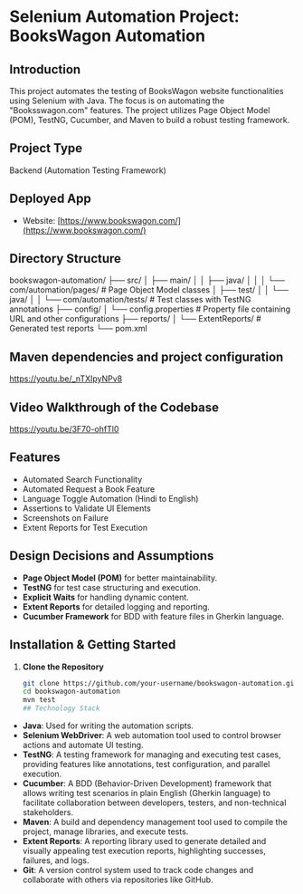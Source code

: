 # Selenium Automation Project: BooksWagon Automation

## Introduction
This project automates the testing of BooksWagon website functionalities using Selenium with Java. The focus is on automating the "Booksswagon.com" features. The project utilizes Page Object Model (POM), TestNG, Cucumber, and Maven to build a robust testing framework.

## Project Type
Backend (Automation Testing Framework)

## Deployed App
- Website: [https://www.bookswagon.com/](https://www.bookswagon.com/)

## Directory Structure
bookswagon-automation/
├── src/
│   ├── main/
│   │   ├── java/
│   │   │   └── com/automation/pages/   # Page Object Model classes
│   ├── test/
│   │   └── java/
│   │       └── com/automation/tests/   # Test classes with TestNG annotations
├── config/
│   └── config.properties   # Property file containing URL and other configurations
├── reports/
│   └── ExtentReports/   # Generated test reports
└── pom.xml  
## Maven dependencies and project configuration
https://youtu.be/_nTXIpyNPv8

## Video Walkthrough of the Codebase
https://youtu.be/3F70-ohfTl0

## Features
- Automated Search Functionality
- Automated Request a Book Feature
- Language Toggle Automation (Hindi to English)
- Assertions to Validate UI Elements
- Screenshots on Failure
- Extent Reports for Test Execution

## Design Decisions and Assumptions
- **Page Object Model (POM)** for better maintainability.
- **TestNG** for test case structuring and execution.
- **Explicit Waits** for handling dynamic content.
- **Extent Reports** for detailed logging and reporting.
- **Cucumber Framework** for BDD with feature files in Gherkin language.

## Installation & Getting Started
1. **Clone the Repository**
   ```bash
   git clone https://github.com/your-username/bookswagon-automation.git
   cd bookswagon-automation
   mvn test
   ## Technology Stack

- **Java**: Used for writing the automation scripts.
- **Selenium WebDriver**: A web automation tool used to control browser actions and automate UI testing.
- **TestNG**: A testing framework for managing and executing test cases, providing features like annotations, test configuration, and parallel execution.
- **Cucumber**: A BDD (Behavior-Driven Development) framework that allows writing test scenarios in plain English (Gherkin language) to facilitate collaboration between developers, testers, and non-technical stakeholders.
- **Maven**: A build and dependency management tool used to compile the project, manage libraries, and execute tests.
- **Extent Reports**: A reporting library used to generate detailed and visually appealing test execution reports, highlighting successes, failures, and logs.
- **Git**: A version control system used to track code changes and collaborate with others via repositories like GitHub.
